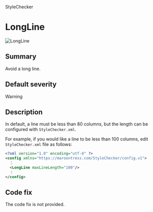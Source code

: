 <div class="project-logo">StyleChecker</div>
<div id="toc-level" data-values="H2,H3"></div>

# LongLine

<div class="horizontal-scroll">

![LongLine][fig-LongLine]

</div>

## Summary

Avoid a long line.

## Default severity

Warning

## Description

In default, a line must be less than 80 columns, but the length can
be configured with `StyleChecker.xml`.

For example, if you would like a line to be less than 100 columns,
edit `StyleChecker.xml` file as follows:

```xml
<?xml version="1.0" encoding="utf-8" ?>
<config xmlns="https://maroontress.com/StyleChecker/config.v1">
  ⋮
  <LongLine maxLineLength="100"/>
  ⋮
</config>
```

## Code fix

The code fix is not provided.

[fig-LongLine]:
  https://maroontress.github.io/StyleChecker/images/LongLine.png
